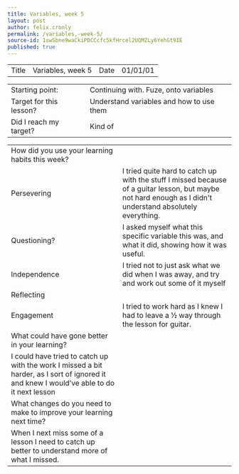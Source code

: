 ```yaml
---
title: Variables, week 5
layout: post
author: felix.cronly
permalink: /variables,-week-5/
source-id: 1swSbne9waCkiPDCCcfc5kfHrcel2UQMZLy6YehGt9IE
published: true
---
```

<table>
  <tr>
    <td>Title</td>
    <td>Variables, week 5</td>
    <td>Date</td>
    <td>01/01/01</td>
  </tr>
</table>


<table>
  <tr>
    <td>Starting point:</td>
    <td>Continuing with. Fuze, onto variables</td>
  </tr>
  <tr>
    <td>Target for this lesson?</td>
    <td>Understand variables and how to use them</td>
  </tr>
  <tr>
    <td>Did I reach my target? </td>
    <td>Kind of</td>
  </tr>
</table>


<table>
  <tr>
    <td>How did you use your learning habits this week?</td>
    <td></td>
  </tr>
  <tr>
    <td>Persevering</td>
    <td>I tried quite hard to catch up with the stuff I missed because of a guitar lesson, but maybe not hard enough as I didn't understand absolutely everything.</td>
  </tr>
  <tr>
    <td>Questioning?</td>
    <td>I asked myself what this specific variable this was, and what it did, showing how it was useful.</td>
  </tr>
  <tr>
    <td>Independence</td>
    <td>I tried not to just ask what we did when I was away, and try and work out some of it myself</td>
  </tr>
  <tr>
    <td>Reflecting</td>
    <td></td>
  </tr>
  <tr>
    <td>Engagement</td>
    <td>I tried to work hard as I knew I had to leave a ½ way through the lesson for guitar.</td>
  </tr>
  <tr>
    <td>What could have gone better in your learning?</td>
    <td></td>
  </tr>
  <tr>
    <td>I could have tried to catch up with the work I missed a bit harder, as I sort of ignored it and knew I would’ve able to do it next lesson</td>
    <td></td>
  </tr>
  <tr>
    <td>What changes do you need to make to improve your learning next time?</td>
    <td></td>
  </tr>
  <tr>
    <td>When I next miss some of a lesson I need to catch up better to understand more of what I missed.</td>
    <td></td>
  </tr>
</table>


